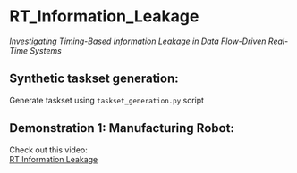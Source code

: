 # RT_Information_Leakage
*Investigating Timing-Based Information Leakage in Data Flow-Driven Real-Time Systems*

## Synthetic taskset generation: 
   Generate taskset using `taskset_generation.py` script

 ## Demonstration 1: Manufacturing Robot: 
Check out this video:  
[RT Information Leakage](https://www.youtube.com/@RT_Information_Leakage)


